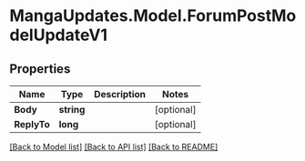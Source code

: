 # MangaUpdates.Model.ForumPostModelUpdateV1

## Properties

Name | Type | Description | Notes
------------ | ------------- | ------------- | -------------
**Body** | **string** |  | [optional] 
**ReplyTo** | **long** |  | [optional] 

[[Back to Model list]](../README.md#documentation-for-models) [[Back to API list]](../README.md#documentation-for-api-endpoints) [[Back to README]](../README.md)

